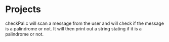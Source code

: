 # Projects
checkPal.c will scan a message from the user and will check
if the message is a palindrome or not. It will then print out
a string stating if it is a palindrome or not.
